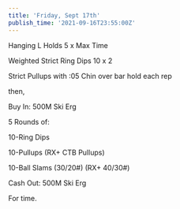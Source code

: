 ```yaml
---
title: 'Friday, Sept 17th'
publish_time: '2021-09-16T23:55:00Z'
---
```


Hanging L Holds 5 x Max Time

Weighted Strict Ring Dips 10 x 2

Strict Pullups with :05 Chin over bar hold each rep

then,

Buy In: 500M Ski Erg

5 Rounds of:

10-Ring Dips

10-Pullups (RX+ CTB Pullups)

10-Ball Slams (30/20\#) (RX+ 40/30\#)

Cash Out: 500M Ski Erg

For time.
